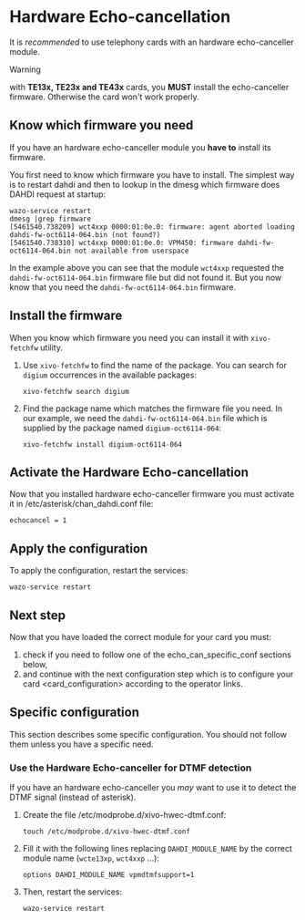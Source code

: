 # Hardware Echo-cancellation

It is *recommended* to use telephony cards with an hardware
echo-canceller module.

<div class="warning">

<div class="admonition-title">

Warning

</div>

with **TE13x, TE23x and TE43x** cards, you **MUST** install the
echo-canceller firmware. Otherwise the card won't work properly.

</div>

## Know which firmware you need

If you have an hardware echo-canceller module you **have to** install
its firmware.

You first need to know which firmware you have to install. The simplest
way is to restart dahdi and then to lookup in the dmesg which firmware
does DAHDI request at startup:

    wazo-service restart
    dmesg |grep firmware
    [5461540.738209] wct4xxp 0000:01:0e.0: firmware: agent aborted loading dahdi-fw-oct6114-064.bin (not found?)
    [5461540.738310] wct4xxp 0000:01:0e.0: VPM450: firmware dahdi-fw-oct6114-064.bin not available from userspace

In the example above you can see that the module `wct4xxp` requested the
`dahdi-fw-oct6114-064.bin` firmware file but did not found it. But you
now know that you need the `dahdi-fw-oct6114-064.bin` firmware.

## Install the firmware

When you know which firmware you need you can install it with
`xivo-fetchfw` utility.

1.  Use `xivo-fetchfw` to find the name of the package. You can search
    for `digium` occurrences in the available packages:
    
        xivo-fetchfw search digium

2.  Find the package name which matches the firmware file you need. In
    our example, we need the `dahdi-fw-oct6114-064.bin` file which is
    supplied by the package named `digium-oct6114-064`:
    
        xivo-fetchfw install digium-oct6114-064

## Activate the Hardware Echo-cancellation

Now that you installed hardware echo-canceller firmware you must
activate it in
<span data-role="file">/etc/asterisk/chan\_dahdi.conf</span> file:

    echocancel = 1

## Apply the configuration

To apply the configuration, restart the services:

    wazo-service restart

## Next step

Now that you have loaded the correct module for your card you must:

1.  check if you need to follow one of the
    <span data-role="ref">echo\_can\_specific\_conf</span> sections
    below,
2.  and continue with the next configuration step which is to
    <span data-role="ref">configure your card
    \<card\_configuration\></span> according to the operator links.

## Specific configuration

This section describes some specific configuration. You should not
follow them unless you have a specific need.

### Use the Hardware Echo-canceller for DTMF detection

If you have an hardware echo-canceller you *may* want to use it to
detect the DTMF signal (instead of asterisk).

1.  Create the file
    <span data-role="file">/etc/modprobe.d/xivo-hwec-dtmf.conf</span>:
    
        touch /etc/modprobe.d/xivo-hwec-dtmf.conf

2.  Fill it with the following lines replacing `DAHDI_MODULE_NAME` by
    the correct module name (`wcte13xp`, `wct4xxp` ...):
    
        options DAHDI_MODULE_NAME vpmdtmfsupport=1

3.  Then, restart the services:
    
        wazo-service restart
